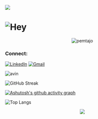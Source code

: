 
<img align='center' src="https://media.giphy.com/media/836HiJc7pgzy8iNXCn/giphy.gif"
/>

# ![Hey](svgImg.svg) 

<p align="center"> <img src="https://komarev.com/ghpvc/?username=arjunh2003" alt="pemtajo" /> </p>

### Connect: 
[![LinkedIn](https://img.shields.io/badge/linkedin-00599C?style=for-the-badge&logo=linkedin&logoColor=white)](https://www.linkedin.com/in/avin-madhu-840b82206)
[![Gmail](https://img.shields.io/badge/Gmail-1a75ff?style=for-the-badge&logo=gmail&logoColor=white)](mailto:arjunharikumar2003@gmail.com)

![avin](https://github-readme-stats.vercel.app/api?username=arjunh2003&show_icons=true&theme=algolia)

![GitHub Streak](https://streak-stats.demolab.com/?user=arjunh2003&theme=holi-theme)


[![Ashutosh's github activity graph](https://github-readme-activity-graph.vercel.app/graph?username=arjunh2003&theme=github-dark)](https://github.com/arjunh2003/github-readme-activity-graph)


![Top Langs](https://github-readme-stats.vercel.app/api/top-langs/?username=arjunh2003&layout=compact&theme=algolia)

<div align=center>
    <img src="https://github-profile-trophy.vercel.app/?username=arjunh2003&theme=github-dark&column=3&margin-w=15&margin-h=15&no-bg=true&title=Stars,Followers,PR,Commits,Repo,Issue,Language">
</div>

